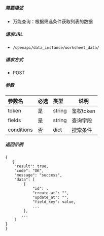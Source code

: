 ##### 简要描述

- 万能查询：根据筛选条件获取列表的数据

##### 请求URL
- ` /openapi/data_instance/worksheet_data/ `
  
##### 请求方式
- POST 

##### 参数

|参数名|必选|类型|说明|
|:----    |:---|:----- |-----   |
|token |是  |string |鉴权token   |
|fields |是  |string |查询字段   |
|conditions |否  |dict |搜索条件   |


##### 返回示例 

``` 
{
   {
    "result": true,
    "code": "OK",
    "message": "success",
    "data": [
        {
            "id": ,
            "create_at": "",
            "update_at": "",
            "field_key": value,
            ...
        },
       ...
    ]
}
}
```

